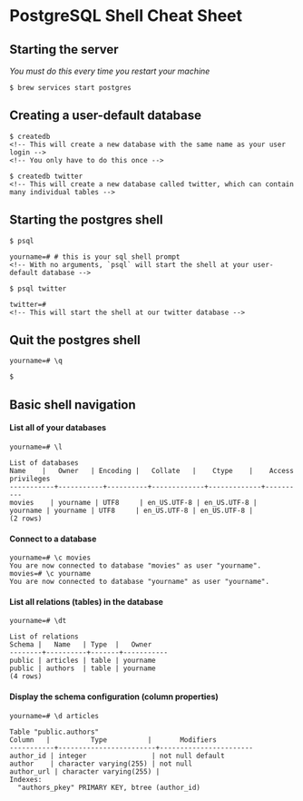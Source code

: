 # PostgreSQL Shell Cheat Sheet

## Starting the server
*You must do this every time you restart your machine*
```
$ brew services start postgres
```

## Creating a user-default database
```
$ createdb
<!-- This will create a new database with the same name as your user login -->
<!-- You only have to do this once -->

$ createdb twitter
<!-- This will create a new database called twitter, which can contain many individual tables -->
```

## Starting the postgres shell
```
$ psql

yourname=# # this is your sql shell prompt
<!-- With no arguments, `psql` will start the shell at your user-default database -->

$ psql twitter

twitter=#
<!-- This will start the shell at our twitter database -->
```

## Quit the postgres shell
```
yourname=# \q

$
```

## Basic shell navigation
#### List all of your databases
```
yourname=# \l

List of databases
Name    |   Owner   | Encoding |   Collate   |    Ctype    |    Access privileges
-----------+-----------+----------+-------------+-------------+----------
movies    | yourname | UTF8     | en_US.UTF-8 | en_US.UTF-8 |
yourname | yourname | UTF8     | en_US.UTF-8 | en_US.UTF-8 |
(2 rows)

```

#### Connect to a database
```
yourname=# \c movies
You are now connected to database "movies" as user "yourname".
movies=# \c yourname
You are now connected to database "yourname" as user "yourname".
```

#### List all relations (tables) in the database
```
yourname=# \dt

List of relations
Schema |   Name   | Type  |   Owner
--------+----------+-------+-----------
public | articles | table | yourname
public | authors  | table | yourname
(4 rows)
```

#### Display the schema configuration (column properties)
```
yourname=# \d articles

Table "public.authors"
Column   |          Type          |       Modifiers
-----------+------------------------+-----------------------
author_id | integer                | not null default
author    | character varying(255) | not null
author_url | character varying(255) |
Indexes:
  "authors_pkey" PRIMARY KEY, btree (author_id)
```
